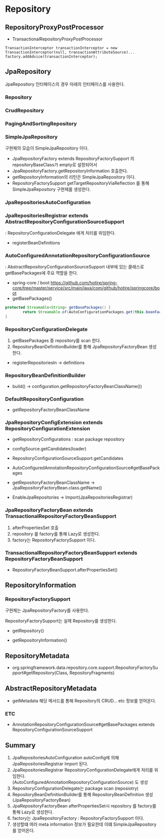 # Repository

## RepositoryProxyPostProcessor

- TransactionalRepositoryProxyPostProcessor

~~~
TransactionInterceptor transactionInterceptor = new TransactionInterceptor(null, transactionAttributeSource)...
factory.addAdvice(transactionInterceptor);
~~~


## JpaRepository 

JpaRepository 인터페이스의 경우 아래의 인터페이스를 사용한다. 

### Repository 

### CrudRepository

### PagingAndSortingRepository

### SimpleJpaRepository

구현체의 모습이 SimpleJpaRepository 이다. 

- JpaRepositoryFactory extends RepositoryFactorySupport 의 repositoryBaseClass가 empty로 설정되어서 
- JpaRepositoryFactory.getRepositoryInformation 호출한다. 
- getRepositoryInformation의 리턴은 SimpleJpaRepository 이다.
- RepositoryFactorySupport getTargetRepositoryViaReflection 를 통해 SimpleJpaRepository 구현체를 생성한다. 


### JpaRepositoriesAutoConfiguration

### JpaRepositoriesRegistrar extends AbstractRepositoryConfigurationSourceSupport

: RepositoryConfigurationDelegate 에게 처리를 위임한다. 

- registerBeanDefinitions

### AutoConfiguredAnnotationRepositoryConfigurationSource

: AbstractRepositoryConfigurationSourceSupport 내부에 있는 클래스로 getBasePackages에 주요 역할을 한다. 

- spring-core / boot
https://github.com/hotire/spring-core/tree/master/service/src/main/java/com/github/hotire/springcore/boot
- getBasePackages()

~~~java
protected Streamable<String> getBasePackages() {
		return Streamable.of(AutoConfigurationPackages.get(this.beanFactory));
}
~~~

### RepositoryConfigurationDelegate

1. getBasePackages 중 repository를 scan 한다.
2. RepositoryBeanDefinitionBuilder를 통해 JpaRepositoryFactoryBean 생성한다.

- registerRepositoriesIn -> definitions

### RepositoryBeanDefinitionBuilder

- build() -> configuration.getRepositoryFactoryBeanClassName())

### DefaultRepositoryConfiguration

- getRepositoryFactoryBeanClassName

### JpaRepositoryConfigExtension extends RepositoryConfigurationExtension

- getRepositoryConfigurations : scan package repository 

- configSource.getCandidates(loader) 
- RepositoryConfigurationSourceSupport.getCandidates
- AutoConfiguredAnnotationRepositoryConfigurationSource#getBasePackages
- getRepositoryFactoryBeanClassName -> JpaRepositoryFactoryBean.class.getName()

- EnableJpaRepositories -> Import(JpaRepositoriesRegistrar)

### JpaRepositoryFactoryBean extends TransactionalRepositoryFactoryBeanSupport

1. afterPropertiesSet 호출
2. repository 를 factory를 통해 Lazy로 생성한다. 
3. factory는 RepositoryFactorySupport 이다. 

### TransactionalRepositoryFactoryBeanSupport extends RepositoryFactoryBeanSupport

- RepositoryFactoryBeanSupport.afterPropertiesSet()

## RepositoryInformation

### RepositoryFactorySupport

구현체는 JpaRepositoryFactory를 사용한다. 

RepositoryFactorySupport는 실제 Repository를 생성한다.

- getRepository()

- getRepositoryInformation()


## RepositoryMetadata

- org.springframework.data.repository.core.support.RepositoryFactorySupport#getRepository(Class, RepositoryFragments) 

## AbstractRepositoryMetadata

- getMetadata 해당 메서드를 통해 Repository의 CRUD... etc 정보를 얻어온다. 

 
### ETC

- AnnotationRepositoryConfigurationSource#getBasePackages extends RepositoryConfigurationSourceSupport 


## Summary

1. JpaRepositoriesAutoConfiguration autoConfig에 의해 JpaRepositoriesRegistrar Import 된다.
2. JpaRepositoriesRegistrar RepositoryConfigurationDelegate에게 처리를 위임한다.  
(AutoConfiguredAnnotationRepositoryConfigurationSource) 도 생성
3. RepositoryConfigurationDelegate는 package scan (reposiotry)
4. RepositoryBeanDefinitionBuilder를 통해 RepositoryBeanDefinition 생성 (JpaRepositoryFactoryBean)
5. JpaRepositoryFactoryBean afterPropertiesSet시 repository 를 factory를 통해 Lazy로 생성한다. 
6. factory는 JpaRepositoryFactory : RepositoryFactorySupport 이다. 
7. 생성할떄 여러 meta information 정보가 필요한데 이떄 SimpleJpaRepository를 얻어온다.








